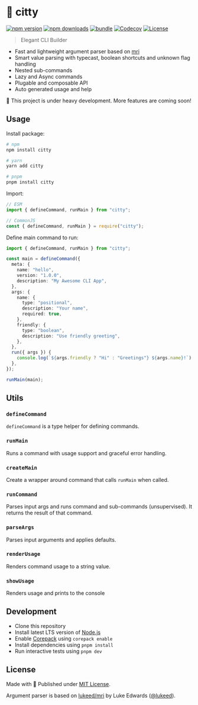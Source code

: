 # 🌆 citty

[![npm version][npm-version-src]][npm-version-href]
[![npm downloads][npm-downloads-src]][npm-downloads-href]
[![bundle][bundle-src]][bundle-href]
[![Codecov][codecov-src]][codecov-href]
[![License][license-src]][license-href]

> Elegant CLI Builder

- Fast and lightweight argument parser based on [mri](https://github.com/lukeed/mri)
- Smart value parsing with typecast, boolean shortcuts and unknown flag handling
- Nested sub-commands
- Lazy and Async commands
- Plugable and composable API
- Auto generated usage and help

🚧 This project is under heavy development. More features are coming soon!

## Usage

Install package:

```sh
# npm
npm install citty

# yarn
yarn add citty

# pnpm
pnpm install citty
```

Import:

```js
// ESM
import { defineCommand, runMain } from "citty";

// CommonJS
const { defineCommand, runMain } = require("citty");
```

Define main command to run:

```ts
import { defineCommand, runMain } from "citty";

const main = defineCommand({
  meta: {
    name: "hello",
    version: "1.0.0",
    description: "My Awesome CLI App",
  },
  args: {
    name: {
      type: "positional",
      description: "Your name",
      required: true,
    },
    friendly: {
      type: "boolean",
      description: "Use friendly greeting",
    },
  },
  run({ args }) {
    console.log(`${args.friendly ? "Hi" : "Greetings"} ${args.name}!`);
  },
});

runMain(main);
```

## Utils

### `defineCommand`

`defineCommand` is a type helper for defining commands.

### `runMain`

Runs a command with usage support and graceful error handling.

### `createMain`

Create a wrapper around command that calls `runMain` when called.

### `runCommand`

Parses input args and runs command and sub-commands (unsupervised). It returns the result of that command.

### `parseArgs`

Parses input arguments and applies defaults.

### `renderUsage`

Renders command usage to a string value.

### `showUsage`

Renders usage and prints to the console

## Development

- Clone this repository
- Install latest LTS version of [Node.js](https://nodejs.org/en/)
- Enable [Corepack](https://github.com/nodejs/corepack) using `corepack enable`
- Install dependencies using `pnpm install`
- Run interactive tests using `pnpm dev`

## License

Made with 💛 Published under [MIT License](./LICENSE).

Argument parser is based on [lukeed/mri](https://github.com/lukeed/mri) by Luke Edwards ([@lukeed](https://github.com/lukeed)).

<!-- Badges -->

<!-- Badges -->

[npm-version-src]: https://img.shields.io/npm/v/citty?style=flat&colorA=18181B&colorB=F0DB4F
[npm-version-href]: https://npmjs.com/package/citty
[npm-downloads-src]: https://img.shields.io/npm/dm/citty?style=flat&colorA=18181B&colorB=F0DB4F
[npm-downloads-href]: https://npmjs.com/package/citty
[codecov-src]: https://img.shields.io/codecov/c/gh/unjs/citty/main?style=flat&colorA=18181B&colorB=F0DB4F
[codecov-href]: https://codecov.io/gh/unjs/citty
[bundle-src]: https://img.shields.io/bundlephobia/minzip/citty?style=flat&colorA=18181B&colorB=F0DB4F
[bundle-href]: https://bundlephobia.com/result?p=citty
[license-src]: https://img.shields.io/github/license/unjs/citty.svg?style=flat&colorA=18181B&colorB=F0DB4F
[license-href]: https://github.com/unjs/citty/blob/main/LICENSE
[jsdocs-src]: https://img.shields.io/badge/jsDocs.io-reference-18181B?style=flat&colorA=18181B&colorB=F0DB4F
[jsdocs-href]: https://www.jsdocs.io/package/citty
